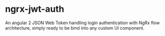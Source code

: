# ngrx-jwt-auth
An angular 2 JSON Web Token handling login authentication with NgRx flow architecture, simply ready to be bind into any custom UI component.
